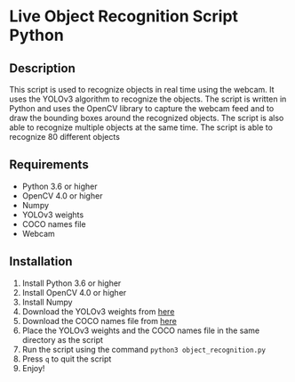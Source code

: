 # Live Object Recognition Script Python
## Description
This script is used to recognize objects in real time using the webcam. It uses the YOLOv3 algorithm to recognize the objects. The script is written in Python and uses the OpenCV library to capture the webcam feed and to draw the bounding boxes around the recognized objects. The script is also able to recognize multiple objects at the same time. The script
is able to recognize 80 different objects
## Requirements
- Python 3.6 or higher
- OpenCV 4.0 or higher
- Numpy
- YOLOv3 weights
- COCO names file
- Webcam

## Installation
1. Install Python 3.6 or higher
2. Install OpenCV 4.0 or higher
3. Install Numpy
4. Download the YOLOv3 weights from [here](https://pjreddie.com/media/files/yolov3.weights)
5. Download the COCO names file from [here]( https://github.com/pjreddie/darknet/blob/master/data/coco.names )
6. Place the YOLOv3 weights and the COCO names file in the same directory as the script
7. Run the script using the command `python3 object_recognition.py`
8. Press `q` to quit the script 
9. Enjoy!

